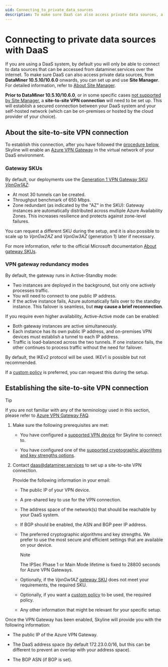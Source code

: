 ```yaml
---
uid: Connecting_to_private_data_sources
description: To make sure DaaS can also access private data sources, a site-to-site VPN connection will need to be set up. 
---
```


# Connecting to private data sources with DaaS

If you are using a DaaS system, by default you will only be able to connect to data sources that can be accessed from dataminer.services over the internet. To make sure DaaS can also access private data sources, from **DataMiner 10.5.10/10.6.0** onwards, you can set up and use **Site Manager**. For detailed information, refer to [About Site Manager](xref:SiteManagerOverview).

**Prior to DataMiner 10.5.10/10.6.0**, or in some specific cases [not supported by Site Manager](xref:SiteManagerOverview#supported-connection-types-and-limitations), a **site-to-site VPN connection** will need to be set up. This will establish a secured connection between your DaaS system and your self-hosted network (which can be on-premises or hosted by the cloud provider of your choice).

## About the site-to-site VPN connection

To establish this connection, after you have followed the [procedure below](#establishing-the-site-to-site-vpn-connection), Skyline will enable an [Azure VPN Gateway](https://learn.microsoft.com/en-us/azure/vpn-gateway/vpn-gateway-about-vpngateways) in the virtual network of your DaaS environment.

### Gateway SKUs

By default, our deployments use the [Generation 1 VPN Gateway SKU *VpnGw1AZ*](https://learn.microsoft.com/en-us/azure/vpn-gateway/about-gateway-skus):

- At most 30 tunnels can be created.
- Throughput benchmark of 650 Mbps.
- Zone redundant (as indicated by the "AZ" in the SKU): Gateway instances are automatically distributed across multiple Azure Availability Zones. This increases resilience and protects against zone-level failures.

You can request a different SKU during the setup, and it is also possible to scale up to *VpnGw2AZ* and *VpnGw3AZ* (generation 1) later if necessary.

For more information, refer to the official Microsoft documentation [About gateway SKUs](https://learn.microsoft.com/en-us/azure/vpn-gateway/about-gateway-skus#benchmark).

### VPN gateway redundancy modes

By default, the gateway runs in Active-Standby mode:

- Two instances are deployed in the background, but only one actively processes traffic.
- You will need to connect to one public IP address.
- If the active instance fails, Azure automatically fails over to the standby instance. This failover is seamless, but **may cause a brief reconnection**.

If you require even higher availability, Active-Active mode can be enabled:

- Both gateway instances are active simultaneously.
- Each instance has its own public IP address, and on-premises VPN devices must establish a tunnel to each IP address.
- Traffic is load-balanced across the two tunnels. If one instance fails, the other continues to process traffic without the need for failover.

By default, the IKEv2 protocol will be used. IKEv1 is possible but not recommended.

If a [custom policy](https://learn.microsoft.com/en-us/azure/vpn-gateway/vpn-gateway-about-compliance-crypto?WT.mc_id=Portal-Microsoft_Azure_HybridNetworking#ipsecike-policy-faq) is preferred, you can request this during the setup.

## Establishing the site-to-site VPN connection

> [!TIP]
> If you are not familiar with any of the terminology used in this section, please refer to [Azure VPN Gateway FAQ](https://docs.azure.cn/en-us/vpn-gateway/vpn-gateway-vpn-faq).

1. Make sure the following prerequisites are met:

   - You have configured a [supported VPN device](https://learn.microsoft.com/en-us/azure/vpn-gateway/vpn-gateway-about-vpn-devices) for Skyline to connect to.

   - You have configured one of the [supported cryptographic algorithms and key strengths options](https://learn.microsoft.com/en-us/azure/vpn-gateway/ipsec-ike-policy-howto#cryptographic-algorithms--key-strengths).

1. Contact <daas@dataminer.services> to set up a site-to-site VPN connection.

   Provide the following information in your email:

   - The public IP of your VPN device.

   - A pre-shared key to use for the VPN connection.

   - The address space of the network(s) that should be reachable by your DaaS system.

   - If BGP should be enabled, the ASN and BGP peer IP address.

   - The preferred cryptographic algorithms and key strengths. We prefer to use the most secure and efficient settings that are available on your device.

      > [!NOTE]
      > The IPSec Phase 1 or Main Mode lifetime is fixed to 28800 seconds for Azure VPN Gateways.

   - Optionally, if the *VpnGw1AZ* [gateway SKU](https://learn.microsoft.com/en-us/azure/vpn-gateway/about-gateway-skus) does not meet your requirements, the required SKU.

   - Optionally, if you want a [custom policy](https://learn.microsoft.com/en-us/azure/vpn-gateway/vpn-gateway-about-compliance-crypto?WT.mc_id=Portal-Microsoft_Azure_HybridNetworking#ipsecike-policy-faq) to be used, the required policy.

   - Any other information that might be relevant for your specific setup.

Once the VPN Gateway has been enabled, Skyline will provide you with the following information:

- The public IP of the Azure VPN Gateway.

- The DaaS address space (by default 172.23.0.0/16, but this can be different to prevent an overlap with your address space).

- The BGP ASN (if BGP is set).
